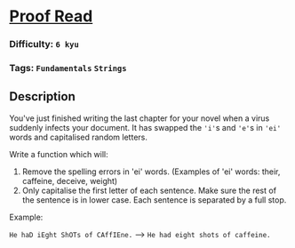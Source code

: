 # [Proof Read](https://www.codewars.com/kata/583710f6b468c07ba1000017)

### Difficulty: `6 kyu`

### Tags: `Fundamentals` `Strings`  

## Description

You've just finished writing the last chapter for your novel when a virus suddenly infects your document. It has swapped the `'i'`s and `'e'`s in `'ei'` words and capitalised random letters.

Write a function which will:

1. Remove the spelling errors in 'ei' words. (Examples of 'ei' words: their, caffeine, deceive, weight)
2. Only capitalise the first letter of each sentence. Make sure the rest of the sentence is in lower case. Each sentence is separated by a full stop.

Example:

`He haD iEght ShOTs of CAffIEne.` --> `He had eight shots of caffeine.`

